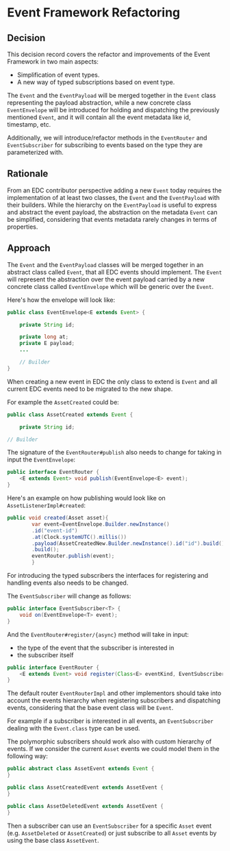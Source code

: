 # Event Framework Refactoring

## Decision

This decision record covers the refactor and improvements of the Event Framework in two main aspects:

- Simplification of event types.
- A new way of typed subscriptions based on event type.

The `Event` and the `EventPayload` will be merged together in the `Event` class representing the payload abstraction,
while
a new concrete class `EventEnvelope` will be introduced for holding and dispatching the previously mentioned `Event`,
and it will contain all the event metadata like id, timestamp, etc.

Additionally, we will introduce/refactor methods in the `EventRouter` and `EventSubscriber` for subscribing to events
based on the type they are parameterized with.

## Rationale

From an EDC contributor perspective adding a new `Event` today requires the implementation of at least two classes,
the `Event` and the `EventPayload` with their builders.
While the hierarchy on the `EventPayload` is useful to express and abstract the event payload, the abstraction on the
metadata `Event` can be simplified, considering that events metadata rarely changes in terms of properties.

## Approach

The `Event` and the `EventPayload` classes will be merged together in an abstract class called `Event`, that all EDC
events should implement. The `Event` will represent the abstraction over the event payload carried by a new concrete
class called `EventEnvelope` which will be generic over the `Event`.

Here's how the envelope will look like:

```java
public class EventEnvelope<E extends Event> {

    private String id;

    private long at;
    private E payload;
    ...

    // Builder
}
```

When creating a new event in EDC the only class to extend is `Event` and all current EDC events need to be
migrated to the new shape.

For example the `AssetCreated` could be:

```java
public class AssetCreated extends Event {

    private String id;

// Builder
```

The signature of the `EventRouter#publish` also needs to change for taking in input the `EventEnvelope`:

```java
public interface EventRouter {
    <E extends Event> void publish(EventEnvelope<E> event);
}
```

Here's an example on how publishing would look like on `AssetListenerImpl#created`:

```java
public void created(Asset asset){
        var event=EventEnvelope.Builder.newInstance()
        .id("event-id")
        .at(Clock.systemUTC().millis())
        .payload(AssetCreatedNew.Builder.newInstance().id("id").build())
        .build();
        eventRouter.publish(event);
        }
```

For introducing the typed subscribers the interfaces for registering and handling events also needs to be changed.

The `EventSubscriber` will change as follows:

```java
public interface EventSubscriber<T> {
    void on(EventEnvelope<T> event);
}
```

And the `EventRouter#register/{async}` method will take in input:

- the type of the event that the subscriber is interested in
- the subscriber itself

```java
public interface EventRouter {
    <E extends Event> void register(Class<E> eventKind, EventSubscriber<E> subscriber);
}
```

The default router `EventRouterImpl` and other implementors should take into account the events hierarchy
when registering subscribers and dispatching events, considering that the base event class will be `Event`.

For example if a subscriber is interested in all events, an `EventSubscriber` dealing with the `Event.class` type can be
used.

The polymorphic subscribers should work also with custom hierarchy of events. If we consider the current `Asset` events
we could model them in the following way:

```java
public abstract class AssetEvent extends Event {
}

public class AssetCreatedEvent extends AssetEvent {
}

public class AssetDeletedEvent extends AssetEvent {
}
```

Then a subscriber can use an `EventSubscriber` for a specific `Asset` event (e.g. `AssetDeleted` or `AssetCreated`) or
just subscribe to all `Asset` events by using the base class `AssetEvent`.
